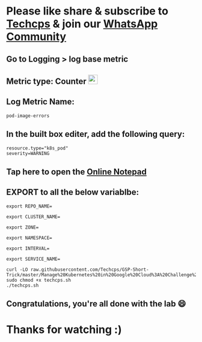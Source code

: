 
# Please like share & subscribe to [Techcps](https://www.youtube.com/@techcps) & join our [WhatsApp Community](https://whatsapp.com/channel/0029Va9nne147XeIFkXYv71A)

## Go to Logging > log base metric
## Metric type: Counter <img src="https://github.com/Techcps/GSP-Short-Trick/assets/104138529/4df212f5-1e73-4bea-b706-3653d058e87e" width="25" height="25" />

## Log Metric Name:
```
pod-image-errors
```

## In the built box editer, add the following query:
```
resource.type="k8s_pod"
severity=WARNING
```

## Tap here to open the [Online Notepad](https://www.rapidtables.com/tools/notepad.html#)

## EXPORT to all the below variablbe:

```
export REPO_NAME=

export CLUSTER_NAME=

export ZONE=

export NAMESPACE=

export INTERVAL=

export SERVICE_NAME=
```

```
curl -LO raw.githubusercontent.com/Techcps/GSP-Short-Trick/master/Manage%20Kubernetes%20in%20Google%20Cloud%3A%20Challenge%20Lab/techcps.sh
sudo chmod +x techcps.sh
./techcps.sh
```

## Congratulations, you're all done with the lab 😄

# Thanks for watching :)

